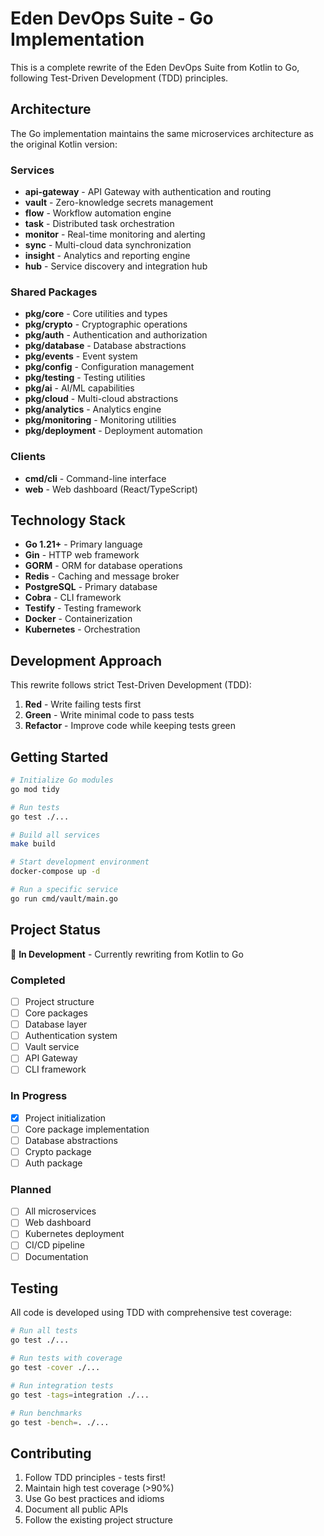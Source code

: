 # Eden DevOps Suite - Go Implementation

This is a complete rewrite of the Eden DevOps Suite from Kotlin to Go, following Test-Driven Development (TDD) principles.

## Architecture

The Go implementation maintains the same microservices architecture as the original Kotlin version:

### Services
- **api-gateway** - API Gateway with authentication and routing
- **vault** - Zero-knowledge secrets management
- **flow** - Workflow automation engine
- **task** - Distributed task orchestration
- **monitor** - Real-time monitoring and alerting
- **sync** - Multi-cloud data synchronization
- **insight** - Analytics and reporting engine
- **hub** - Service discovery and integration hub

### Shared Packages
- **pkg/core** - Core utilities and types
- **pkg/crypto** - Cryptographic operations
- **pkg/auth** - Authentication and authorization
- **pkg/database** - Database abstractions
- **pkg/events** - Event system
- **pkg/config** - Configuration management
- **pkg/testing** - Testing utilities
- **pkg/ai** - AI/ML capabilities
- **pkg/cloud** - Multi-cloud abstractions
- **pkg/analytics** - Analytics engine
- **pkg/monitoring** - Monitoring utilities
- **pkg/deployment** - Deployment automation

### Clients
- **cmd/cli** - Command-line interface
- **web** - Web dashboard (React/TypeScript)

## Technology Stack

- **Go 1.21+** - Primary language
- **Gin** - HTTP web framework
- **GORM** - ORM for database operations
- **Redis** - Caching and message broker
- **PostgreSQL** - Primary database
- **Cobra** - CLI framework
- **Testify** - Testing framework
- **Docker** - Containerization
- **Kubernetes** - Orchestration

## Development Approach

This rewrite follows strict Test-Driven Development (TDD):

1. **Red** - Write failing tests first
2. **Green** - Write minimal code to pass tests
3. **Refactor** - Improve code while keeping tests green

## Getting Started

```bash
# Initialize Go modules
go mod tidy

# Run tests
go test ./...

# Build all services
make build

# Start development environment
docker-compose up -d

# Run a specific service
go run cmd/vault/main.go
```

## Project Status

🚧 **In Development** - Currently rewriting from Kotlin to Go

### Completed
- [ ] Project structure
- [ ] Core packages
- [ ] Database layer
- [ ] Authentication system
- [ ] Vault service
- [ ] API Gateway
- [ ] CLI framework

### In Progress
- [x] Project initialization
- [ ] Core package implementation
- [ ] Database abstractions
- [ ] Crypto package
- [ ] Auth package

### Planned
- [ ] All microservices
- [ ] Web dashboard
- [ ] Kubernetes deployment
- [ ] CI/CD pipeline
- [ ] Documentation

## Testing

All code is developed using TDD with comprehensive test coverage:

```bash
# Run all tests
go test ./...

# Run tests with coverage
go test -cover ./...

# Run integration tests
go test -tags=integration ./...

# Run benchmarks
go test -bench=. ./...
```

## Contributing

1. Follow TDD principles - tests first!
2. Maintain high test coverage (>90%)
3. Use Go best practices and idioms
4. Document all public APIs
5. Follow the existing project structure
